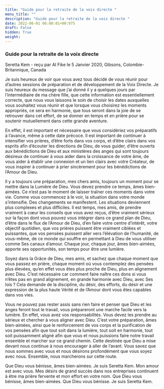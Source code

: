 ```yaml
---
title: "Guide pour la retraite de la voix directe "
menu_title: ""
description: "Guide pour la retraite de la voix directe "
date: 2022-06-01 06:00:01+00:975
draft: False
hidden: True
weight:
---
```

### Guide pour la retraite de la voix directe 

Seretta Kem - reçu par Al Fike le 5 Janvier 2020, Gibsons, Colombie-Britannique, Canada

Je suis heureux de voir que vous avez tous décidé de vous réunir pour d’autres sessions de préparation et de développement de la Voix Directe. Je suis heureux du message que j’ai donné il y a quelques jours par l’intermédiaire de ma chère fille, que cette information est essentiellement correcte, que nous vous laissons le soin de choisir les dates auxquelles vous souhaitez vous réunir et que lorsque vous choisirez les moments appropriés, ce sera en harmonie, que tous seront dans la joie de se retrouver dans cet effort, de se donner en temps et en prière pour se soutenir mutuellement dans cette grande aventure.

En effet, il est important et nécessaire que vous considériez vos préparatifs à l’avance, même à cette date précoce. Il est important de continuer à intensifier vos prières, d’être forts dans vos corps, et d’être clairs dans vos esprits afin d’écouter les directions de Dieu, de vous guider, d’être ouverts aux bénédictions de Dieu et aux ministères des anges qui sont toujours désireux de continuer à vous aider dans la croissance de votre âme, de vous aider à établir une connexion et un lien clairs avec votre Créateur, de vous inspirer à continuer à prier sincèrement pour les bénédictions de l’Amour de Dieu.

Il y a toujours une préparation, mes chers amis, toujours un moment pour se mettre dans la Lumière de Dieu. Vous devez prendre ce temps, âmes bien-aimées. Ce n’est pas le moment de laisser traîner ces moments dans votre vie. Comme vous commencez à le voir, la situation dans votre monde s’intensifie. Des changements se manifestent. Les situations deviennent plus complexes et plus difficiles. Il est temps, mes amis, de prendre vraiment à cœur les conseils que vous avez reçus, d’être vraiment sérieux sur la façon dont vous pouvez vous intégrer dans ce grand plan de Dieu, d’être dans le flux de l’Amour de Dieu, d’en faire votre centre d’intérêt, votre objectif quotidien, que vos prières puissent être vraiment ciblées et puissantes, que vos pensées puissent aller vers l’élévation de l’humanité, de vous-même, de ce monde qui souffre en permettant à Dieu de vous utiliser comme Ses canaux d’amour. Chaque jour, chaque jour, âmes bien-aimées, apporte ses opportunités, son temps pour être une lumière.

Soyez dans la Grâce de Dieu, mes amis, et sachez que chaque moment que vous passez en prière, chaque moment où vous contemplez des pensées plus élevées, qu’en effet vous êtes plus proche de Dieu, plus en alignement avec Dieu. C’est nécessaire car comment faire naître ces dons si vous n’êtes pas en grand alignement, en grande harmonie avec Dieu, avec Ses lois ? Cela demande de la discipline, du désir, des efforts, du désir et une expression de la plus haute Vérité et de l’Amour dont vous êtes capables dans vos vies.

Vous ne pouvez pas rester assis sans rien faire et penser que Dieu et les anges feront tout le travail, vous prépareront une marche facile vers la lumière. En effet, vous avez vos responsabilités. Vous devez les prendre au sérieux et chercher à vous aligner avec Dieu. C’est votre préparation, âmes bien-aimées, ainsi que le renforcement de vos corps et la purification de vos pensées afin que tout soit dans la lumière, tout soit en harmonie, tout soit puissamment aligné afin que vous et nous puissions faire notre travail ensemble et marcher sur ce grand chemin. Cette destinée que Dieu a mise devant nous continue à nous encourager à aller de l’avant. Vous savez que nous sommes avec vous et nous désirons profondément que vous soyez avec nous. Ensemble, nous marcherons sur cette route.

Que Dieu vous bénisse, âmes bien-aimées. Je suis Seretta Kem. Mon amour est avec vous. Mes désirs de grand succès dans nos entreprises continuent à être ma prière fervente et mon effort en votre nom. Que Dieu vous bénisse, âmes bien-aimées. Que Dieu vous bénisse. Je suis Seretta Kem.



